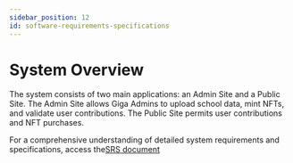 ```yaml
---
sidebar_position: 12
id: software-requirements-specifications
---
```

# System Overview 
The system consists of two main applications: an Admin Site and a Public Site. The Admin Site allows Giga Admins to upload school data, mint NFTs, and validate user contributions. The Public Site permits user contributions and NFT purchases.

For a comprehensive understanding of detailed system requirements and specifications, access the[SRS document](https://docs.google.com/document/d/1Rt3EiYPW_aQW2pgh0-iz1AZjRrqspUkh5zqPXCc8Mrc/edit?usp=sharing)
